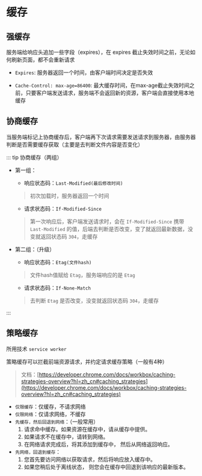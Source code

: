# 缓存

## 强缓存

服务端给响应头追加一些字段（expires），在 expires 截止失效时间之前，无论如何刷新页面，都不会重新请求

- `Expires`: 服务器返回一个时间，由客户端时间决定是否失效

- `Cache-Control: max-age=86400`: 最大缓存时间，在max-age截止失效时间之前，只要客户端发送请求，服务端不会返回新的资源，客户端会直接使用本地缓存

## 协商缓存

当服务端标记上协商缓存后，客户端再下次请求需要发送请求到服务器，由服务器判断是否需要缓存获取（主要是去判断文件内容是否变化）

::: tip 协商缓存（两组）

- 第一组：
    - 响应状态码：`Last-Modified(最后修改时间)`

    > 初次加载时，服务器返回一个时间

    - 请求状态码：`If-Modified-Since`

    > 第一次响应后，客户端发送请求时，会在 `If-Modified-Since` 携带 `Last-Modified` 的值，后端去判断是否改变，变了就返回最新数据，没变就返回状态码 `304`，走缓存
- 第二组：（升级）
    - 响应状态码：`Etag(文件hash)`

    > 文件hash值赋给 `Etag`，服务端响应的是 `Etag`

    - 请求状态码：`If-None-Match`

    > 去判断 `Etag` 是否改变，没变就返回状态码 `304`，走缓存

:::

## 策略缓存

所用技术 `service worker`

策略缓存可以拦截前端资源请求，并约定请求缓存策略（一般有4种）

> 文档：[https://developer.chrome.com/docs/workbox/caching-strategies-overview?hl=zh_cn#caching_strategies](https://developer.chrome.com/docs/workbox/caching-strategies-overview?hl=zh_cn#caching_strategies)

- `仅限缓存`：仅缓存，不请求网络
- `仅限网络`：仅请求网络，不缓存
- `先缓存，然后回退到网络`：（一般常用）
    1. 请求命中缓存。如果资源在缓存中，请从缓存中提供。
    2. 如果请求不在缓存中，请转到网络。
    3. 在网络请求完成后，将其添加到缓存中， 然后从网络返回响应。
- `先网络，回退到缓存`：
    1. 您首先要访问网络以获取请求，然后将响应放入缓存中。
    2. 如果您稍后处于离线状态， 则您会在缓存中回退到该响应的最新版本。
